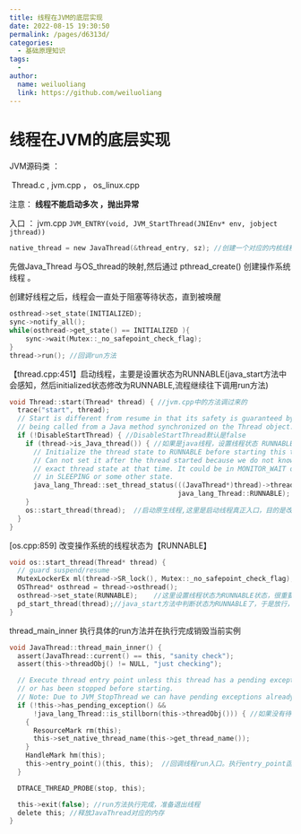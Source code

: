 ```yaml
---
title: 线程在JVM的底层实现
date: 2022-08-15 19:30:50
permalink: /pages/d6313d/
categories:
  - 基础原理知识
tags:
  - 
author: 
  name: weiluoliang
  link: https://github.com/weiluoliang
---
```

# 线程在JVM的底层实现



JVM源码类 ： 

​      Thread.c ,  jvm.cpp  ， os_linux.cpp

注意： **线程不能启动多次 ，抛出异常** 



入口 ：  jvm.cpp  `JVM_ENTRY(void, JVM_StartThread(JNIEnv* env, jobject jthread))`

```c
native_thread = new JavaThread(&thread_entry, sz); //创建一个对应的内核线程，这里注意thread_entry，后续会执行这个方法

```

 

先做Java_Thread 与OS_thread的映射,然后通过  pthread_create() 创建操作系统线程  。

创建好线程之后，线程会一直处于阻塞等待状态，直到被唤醒

```c
osthread->set_state(INITIALIZED);
sync->notify_all();
while(osthread->get_state() == INITIALIZED ){
    sync->wait(Mutex::_no_safepoint_check_flag);
}
thread->run(); //回调run方法
```







【thread.cpp:451】启动线程，主要是设置状态为RUNNABLE(java_start方法中会感知，然后initialized状态修改为RUNNABLE,流程继续往下调用run方法)

```c
void Thread::start(Thread* thread) { //jvm.cpp中的方法调过来的
  trace("start", thread);
  // Start is different from resume in that its safety is guaranteed by context or
  // being called from a Java method synchronized on the Thread object.
  if (!DisableStartThread) { //DisableStartThread默认是false
    if (thread->is_Java_thread()) { //如果是java线程，设置线程状态 RUNNABLE
      // Initialize the thread state to RUNNABLE before starting this thread.
      // Can not set it after the thread started because we do not know the
      // exact thread state at that time. It could be in MONITOR_WAIT or
      // in SLEEPING or some other state.
      java_lang_Thread::set_thread_status(((JavaThread*)thread)->threadObj(),
                                          java_lang_Thread::RUNNABLE);
    }
    os::start_thread(thread);  //启动原生线程,这里是启动线程真正入口，目的是改变线程状态
  }
}

```





[os.cpp:859] 改变操作系统的线程状态为【RUNNABLE】

```c
void os::start_thread(Thread* thread) {
  // guard suspend/resume
  MutexLockerEx ml(thread->SR_lock(), Mutex::_no_safepoint_check_flag);
  OSThread* osthread = thread->osthread();
  osthread->set_state(RUNNABLE);    //这里设置线程状态为RUNNABLE状态，很重要，设置完之后在java_start方法中感知
  pd_start_thread(thread);//java_start方法中判断状态为RUNNABLE了，于是放行，执行run。
}
```





thread_main_inner 执行具体的run方法并在执行完成销毁当前实例

```c
void JavaThread::thread_main_inner() {
  assert(JavaThread::current() == this, "sanity check");
  assert(this->threadObj() != NULL, "just checking");

  // Execute thread entry point unless this thread has a pending exception
  // or has been stopped before starting.
  // Note: Due to JVM_StopThread we can have pending exceptions already!
  if (!this->has_pending_exception() &&
      !java_lang_Thread::is_stillborn(this->threadObj())) { //如果没有待处理异常且没有被中止
    {
      ResourceMark rm(this);
      this->set_native_thread_name(this->get_thread_name());
    }
    HandleMark hm(this);
    this->entry_point()(this, this);  //回调线程run入口。执行entry_point函数，就是执行Thread的run方法
  }

  DTRACE_THREAD_PROBE(stop, this);

  this->exit(false); //run方法执行完成，准备退出线程
  delete this; //释放JavaThread对应的内存
}
```

